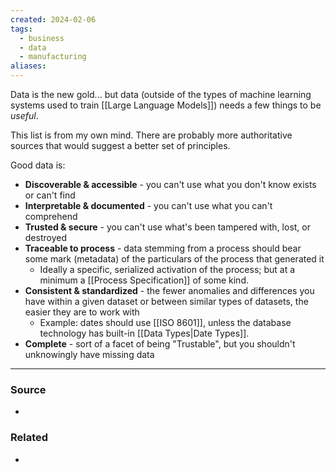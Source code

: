 ```yaml
---
created: 2024-02-06
tags:
  - business
  - data
  - manufacturing
aliases:
---
```

Data is the new gold... but data (outside of the types of machine learning systems used to train [[Large Language Models]]) needs a few things to be *useful*.

This list is from my own mind. There are probably more authoritative sources that would suggest a better set of principles.

Good data is:
- **Discoverable & accessible** - you can't use what you don't know exists or can't find
- **Interpretable & documented** - you can't use what you can't comprehend
- **Trusted & secure** - you can't use what's been tampered with, lost, or destroyed
- **Traceable to process** - data stemming from a process should bear some mark (metadata) of the particulars of the process that generated it
	- Ideally a specific, serialized activation of the process; but at a minimum a [[Process Specification]] of some kind.
- **Consistent & standardized** - the fewer anomalies and differences you have within a given dataset or between similar types of datasets, the easier they are to work with
	- Example: dates should use [[ISO 8601]], unless the database technology has built-in [[Data Types|Date Types]].
- **Complete** - sort of a facet of being "Trustable", but you shouldn't unknowingly have missing data

****
### Source
- 

### Related
- 